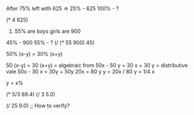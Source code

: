 After 75% left with 625
=> 25% - 625
   100% - ?

   (* 4 625)


1. 55% are boys
    girls are 900

45% - 900
55% - ?
(/ (* 55 900) 45)


50% (x-y) = 30% (x+y)

50 (x-y) = 30 (x+y)  = algebraic from
50x - 50 y = 30 x + 30 y = distributive vale
50x - 30 x = 30y + 50y
20x = 80 y
y = 20x / 80
y = 1/4 x


y = x%

(* 5/3 89.4)
(/ 3 5.0)

(/ 25 9.0)
;; How to verify?


